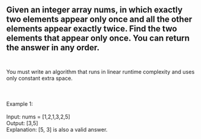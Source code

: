 ## Given an integer array nums, in which exactly two elements appear only once and all the other elements appear exactly twice. Find the two elements that appear only once. You can return the answer in any order. <br> <br> 
You must write an algorithm that runs in linear runtime complexity and uses only constant extra space. <br> <br> <br> <br> 
Example 1: <br> <br> 
Input: nums = [1,2,1,3,2,5] <br> 
Output: [3,5] <br> 
Explanation:  [5, 3] is also a valid answer. <br> 
